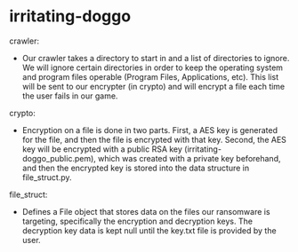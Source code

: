 # irritating-doggo

crawler:
* Our crawler takes a directory to start in and a list of directories to ignore. We will ignore certain directories in order to keep the operating system and program files operable (Program Files, Applications, etc). This list will be sent to our encrypter (in crypto) and will encrypt a file each time the user fails in our game.

crypto:
* Encryption on a file is done in two parts. First, a AES key is generated for the file, and then the file is encrypted with that key. Second, the AES key will be encrypted with a public RSA key (irritating-doggo_public.pem), which was created with a private key beforehand, and then the encrypted key is stored into the data structure in file_struct.py. 

file_struct:
* Defines a File object that stores data on the files our ransomware is targeting, specifically the encryption and decryption keys. The decryption key data is kept null until the key.txt file is provided by the user.
